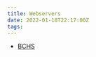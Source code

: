 ```yaml
---
title: Webservers
date: 2022-01-18T22:17:00Z
tags:
---
```


* [BCHS](https://learnbchs.org/index.html)
